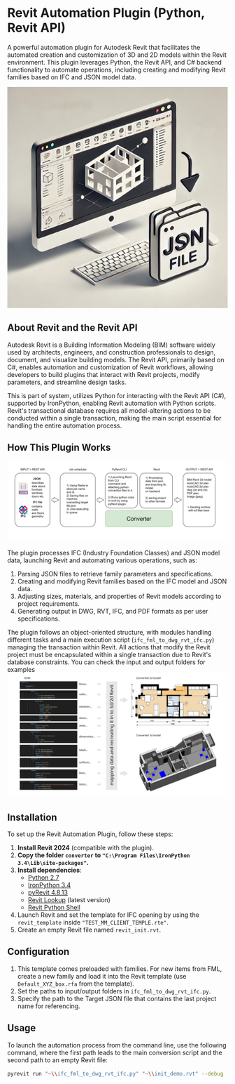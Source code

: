 # Revit Automation Plugin (Python, Revit API)

A powerful automation plugin for Autodesk Revit that facilitates the automated creation and customization of 3D and 2D models within the Revit environment. This plugin leverages Python, the Revit API, and C# backend functionality to automate operations, including creating and modifying Revit families based on IFC and JSON model data.

![Revit Automation Plugin Overview](\cover_image.jpg)

## About Revit and the Revit API

Autodesk Revit is a Building Information Modeling (BIM) software widely used by architects, engineers, and construction professionals to design, document, and visualize building models. The Revit API, primarily based on C#, enables automation and customization of Revit workflows, allowing developers to build plugins that interact with Revit projects, modify parameters, and streamline design tasks.

This is part of system,  utilizes Python for interacting with the Revit API (C#), supported by IronPython, enabling Revit automation with Python scripts. Revit's transactional database requires all model-altering actions to be conducted within a single transaction, making the main script essential for handling the entire automation process.

## How This Plugin Works
![Revit Automation Plugin Overview](\HowItWorks_0.jpg)

The plugin processes IFC (Industry Foundation Classes) and JSON model data, launching Revit and automating various operations, such as:

1. Parsing JSON files to retrieve family parameters and specifications.
2. Creating and modifying Revit families based on the IFC model and JSON data.
3. Adjusting sizes, materials, and properties of Revit models according to project requirements.
4. Generating output in DWG, RVT, IFC, and PDF formats as per user specifications.

The plugin follows an object-oriented structure, with modules handling different tasks and a main execution script (`ifc_fml_to_dwg_rvt_ifc.py`) managing the transaction within Revit. All actions that modify the Revit project must be encapsulated within a single transaction due to Revit's database constraints.
You can check the input and output folders for examples
![Revit Automation Plugin Overview](\HowItWorks_1.jpg)


## Installation
To set up the Revit Automation Plugin, follow these steps:

1. **Install Revit 2024** (compatible with the plugin).
2. **Copy the folder `converter` to `"C:\Program Files\IronPython 3.4\Lib\site-packages"`.**
3. **Install dependencies**:
   - [Python 2.7](https://www.python.org/downloads/release/python-2718/)
   - [IronPython 3.4](https://ironpython.net/)
   - [pyRevit 4.8.13](https://eirannejad.github.io/pyRevit/)
   - [Revit Lookup](https://github.com/jeremytammik/RevitLookup) (latest version)
   - [Revit Python Shell](https://github.com/architecture-building-systems/revitpythonshell)
4. Launch Revit and set the template for IFC opening by using the `revit_template` inside `"TEST_MM_CLIENT_TEMPLE.rte"`.
5. Create an empty Revit file named `revit_init.rvt`.

## Configuration

1. This template comes preloaded with families. For new items from FML, create a new family 
and load it into the Revit template (use `Default_XYZ_box.rfa` from the template).
2. Set the paths to input/output folders in `ifc_fml_to_dwg_rvt_ifc.py`.
3. Specify the path to the Target JSON file that contains the last project name for referencing.

## Usage

To launch the automation process from the command line, use the following command, 
where the first path leads to the main conversion script and the second path to an empty Revit file:

```sh
pyrevit run "~\\ifc_fml_to_dwg_rvt_ifc.py" "~\\init_demo.rvt" --debug
